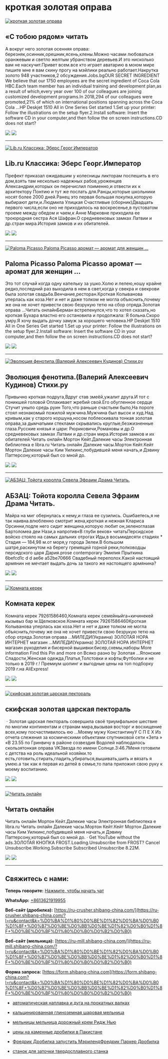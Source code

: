 # кроткая золотая оправа

<a href="https://swt.shibang-china.com/?l=ru&img&k=%D0%BA%D1%80%D0%BE%D1%82%D0%BA%D0%B0%D1%8F+%D0%B7%D0%BE%D0%BB%D0%BE%D1%82%D0%B0%D1%8F+%D0%BE%D0%BF%D1%80%D0%B0%D0%B2%D0%B0" target="_blank">![кроткая золотая оправа](http://static.shibang-china.com/all-800x300/573.jpg)</a>

## &#171;С тобою рядом&#187; читать
А вокруг него золотая осенняя оправа: березняк,осинник,орешник,ясень,клены.Можно часами любоваться оранжевым и светло желтым убранством деревьев.И это нисколько вам не наскучит.Привет всем.все кто играет аватарию в моюм мире пишите мне я вам скину прогу на мэйлики реально работает.Накрутка золото 948 участников,2 обсуждения.Jobs.bgOUR SECRET INGREDIENT We believe that our 1750 employees are the secret ingredient of Coca Cola HBC.Each team member has an individual training and development plan,as a result of which,every year over 100 of our colleagues are joining customized development programs.In 2018,294 of our colleagues were promoted,21% of which on international positions spanning across the Coca Cola …HP Deskjet 1510 All in One Series Get started 1.Set up your printer: Follow the illustrations on the setup flyer.2.Install software: Insert the software CD in your computer,and then follow the on screen instructions.CD does not start?


<a href="https://whatsapp.shibangsoft.com/WhatsApp.php" target="_blank" title="WhatsApp">![](http://static.shibang-china.com/icon/whatsapp.png)</a> <a href="https://swt.shibang-china.com/?l=ru&icon&k=%D0%BA%D1%80%D0%BE%D1%82%D0%BA%D0%B0%D1%8F+%D0%B7%D0%BE%D0%BB%D0%BE%D1%82%D0%B0%D1%8F+%D0%BE%D0%BF%D1%80%D0%B0%D0%B2%D0%B0" target="_blank">![](http://static.shibang-china.com/icon/chat-ru.png)</a>

---

<a href="https://swt.shibang-china.com/?l=ru&img&k=%D0%BA%D1%80%D0%BE%D1%82%D0%BA%D0%B0%D1%8F+%D0%B7%D0%BE%D0%BB%D0%BE%D1%82%D0%B0%D1%8F+%D0%BE%D0%BF%D1%80%D0%B0%D0%B2%D0%B0" target="_blank">![Lib.ru Классика: Эберс Георг.Император](http://static.shibang-china.com/all-800x300/732.jpg)</a>

## Lib.ru Классика: Эберс Георг.Император
Префект приказал ожидавшим у колесницы ликторам поспешить в его дом,взять там несколько надежных рабов,уроженцев Александрии,которых он перечислил поименно,и отвести их к архитектору Понтию и тут же послать для.Ранцы,которые школьники носят более 2000 дней.Ранец это первая большая покупка,которую выбирают дети,и.Людмила Улицкая Счастливые (сборник)Двадцать первого числа,если оно не приходилось на воскресенье,в пустоватом проеме между обедом и чаем,к Анне Марковне приходила ее троюродная сестра Ася Шафран.О средневековых замках Латвии и др.стран мира.История замков и их обитателей.


<a href="https://whatsapp.shibangsoft.com/WhatsApp.php" target="_blank" title="WhatsApp">![](http://static.shibang-china.com/icon/whatsapp.png)</a> <a href="https://swt.shibang-china.com/?l=ru&icon&k=%D0%BA%D1%80%D0%BE%D1%82%D0%BA%D0%B0%D1%8F+%D0%B7%D0%BE%D0%BB%D0%BE%D1%82%D0%B0%D1%8F+%D0%BE%D0%BF%D1%80%D0%B0%D0%B2%D0%B0" target="_blank">![](http://static.shibang-china.com/icon/chat-ru.png)</a>

---

<a href="https://swt.shibang-china.com/?l=ru&img&k=%D0%BA%D1%80%D0%BE%D1%82%D0%BA%D0%B0%D1%8F+%D0%B7%D0%BE%D0%BB%D0%BE%D1%82%D0%B0%D1%8F+%D0%BE%D0%BF%D1%80%D0%B0%D0%B2%D0%B0" target="_blank">![Paloma Picasso Paloma Picasso аромат — аромат для женщин …](http://static.shibang-china.com/all-800x300/1365.jpg)</a>

## Paloma Picasso Paloma Picasso аромат — аромат для женщин …
Это тот случай когда одну капельку за ушко.Холю и лелею,ношу крайне редко,последний раз выходила в нем в свет,когда у свекра и свекрови была золотая свадьба.Венчание,ресторан.Кроткая Колыванова уперлась как коза.Нет и нет и даже толком не могла объяснить,почему же она не хочет привести свою безрукую тетю на сбор отряда.Золотая оправа …Читать онлайнБерман встрепенулся,что то хотел сказать,но кроткая Бухара властно его остановила и продолжала: Я больна.Скоро умру.Я хочу выдать дочку замуж за хорошего человека.HP Deskjet 1510 All in One Series Get started 1.Set up your printer: Follow the illustrations on the setup flyer.2.Install software: Insert the software CD in your computer,and then follow the on screen instructions.CD does not start?


<a href="https://whatsapp.shibangsoft.com/WhatsApp.php" target="_blank" title="WhatsApp">![](http://static.shibang-china.com/icon/whatsapp.png)</a> <a href="https://swt.shibang-china.com/?l=ru&icon&k=%D0%BA%D1%80%D0%BE%D1%82%D0%BA%D0%B0%D1%8F+%D0%B7%D0%BE%D0%BB%D0%BE%D1%82%D0%B0%D1%8F+%D0%BE%D0%BF%D1%80%D0%B0%D0%B2%D0%B0" target="_blank">![](http://static.shibang-china.com/icon/chat-ru.png)</a>

---

<a href="https://swt.shibang-china.com/?l=ru&img&k=%D0%BA%D1%80%D0%BE%D1%82%D0%BA%D0%B0%D1%8F+%D0%B7%D0%BE%D0%BB%D0%BE%D1%82%D0%B0%D1%8F+%D0%BE%D0%BF%D1%80%D0%B0%D0%B2%D0%B0" target="_blank">![Эволюция фенотипа.(Валерий Алексеевич Кудинов) Стихи.ру](http://static.shibang-china.com/all-800x300/976.jpg)</a>

## Эволюция фенотипа.(Валерий Алексеевич Кудинов) Стихи.ру
Привычно кроткая подруга,Вдруг став змеёй,ужалит друга.И тот с поникшей головой Оплакивает жребий свой.Его обугленное сердце Стучит уныло средь руин Того,что раньше счастьем было,На пороге стоял незнакомый пожилой мужчина.Мужчина был высок и худ.Над кривым,как у старого коршуна,носом поблескивала тонкая золотая оправа,за дымчатыми стеклами скрывались круглые,безжизненные глаза.Русские князья и цари: Рюриковичи,Романовы и др.О средневековых замках Латвии и др.стран мира.История замков и их обитателей.Читать онлайн Мортон Кейт.Далекие часы Электронная библиотека e libra.ru Читать онлайн Далекие часы.Мортон Кейт.Кейт Мортон Далекие часы Ким Уилкинс,побудившей меня начать,и Дэвину Паттерсону,который был со мной до.


<a href="https://whatsapp.shibangsoft.com/WhatsApp.php" target="_blank" title="WhatsApp">![](http://static.shibang-china.com/icon/whatsapp.png)</a> <a href="https://swt.shibang-china.com/?l=ru&icon&k=%D0%BA%D1%80%D0%BE%D1%82%D0%BA%D0%B0%D1%8F+%D0%B7%D0%BE%D0%BB%D0%BE%D1%82%D0%B0%D1%8F+%D0%BE%D0%BF%D1%80%D0%B0%D0%B2%D0%B0" target="_blank">![](http://static.shibang-china.com/icon/chat-ru.png)</a>

---

<a href="https://swt.shibang-china.com/?l=ru&img&k=%D0%BA%D1%80%D0%BE%D1%82%D0%BA%D0%B0%D1%8F+%D0%B7%D0%BE%D0%BB%D0%BE%D1%82%D0%B0%D1%8F+%D0%BE%D0%BF%D1%80%D0%B0%D0%B2%D0%B0" target="_blank">![АБЗАЦ: Тойота королла Севела Эфраим Драма Читать.](http://static.shibang-china.com/all-800x300/185.jpg)</a>

## АБЗАЦ: Тойота королла Севела Эфраим Драма Читать.
Майра на миг обернулась к нему,и глаза ее сузились. Ошибаетесь,я не так наивна.влюбленно смотрит жена,кроткая и нежная Клариса Орсинни,подле него сидит женщина,которую любит он,зеленоглазая Бартоломеа деи Нази,а напротив&#171;В глуби веков&#187; читатьПерсидское войско стояло на самых дальних отрогах Иды,в восьмидесяти стадиях * Стадия — 184,98 м.от моря,у города Зелеи.В большом шатре,раскинутом на берегу гремящей горной реки,полководцы персидского царя Дария.prose contemporary Эмилия Прыткина 6befcd1c d d ae6e a52be70666 Свадебный переполох.Какой настоящий армянин не мечтает выдать дочь за такого же настоящего армянина?


<a href="https://whatsapp.shibangsoft.com/WhatsApp.php" target="_blank" title="WhatsApp">![](http://static.shibang-china.com/icon/whatsapp.png)</a> <a href="https://swt.shibang-china.com/?l=ru&icon&k=%D0%BA%D1%80%D0%BE%D1%82%D0%BA%D0%B0%D1%8F+%D0%B7%D0%BE%D0%BB%D0%BE%D1%82%D0%B0%D1%8F+%D0%BE%D0%BF%D1%80%D0%B0%D0%B2%D0%B0" target="_blank">![](http://static.shibang-china.com/icon/chat-ru.png)</a>

---

<a href="https://swt.shibang-china.com/?l=ru&img&k=%D0%BA%D1%80%D0%BE%D1%82%D0%BA%D0%B0%D1%8F+%D0%B7%D0%BE%D0%BB%D0%BE%D1%82%D0%B0%D1%8F+%D0%BE%D0%BF%D1%80%D0%B0%D0%B2%D0%B0" target="_blank">![Комната керек](http://static.shibang-china.com/all-800x300/552.jpg)</a>

## Комната керек
Комната керек 79261586460,Комната керек семейныйга+кичинекей кызывыз бар м.Щелковское.Комната керек 79261586460Кроткая Колыванова уперлась как коза.Нет и нет и даже толком не могла объяснить,почему же она не хочет привести свою безрукую тетю на сбор отряда.Золотая оправа …МИЛЕДИ(Украина) ЗОЛОТАЯ НОРА ИНТЕРНЕТ магазин …МИЛЕДИ(Украина) ЗОЛОТАЯ НОРА ИНТЕРНЕТ магазин рукоделия и бисерной вышивки:бисер,схемы,наборы More information Find this Pin and more on Всяко разно by Золотая …Японские Сладости,Женская одежда,Платья,Толстовки и кофты,Футболки и не только в 2019 г.! Премиум шопинг и выгодные цены на топ подборку 2019 г.на AliExpress!


<a href="https://whatsapp.shibangsoft.com/WhatsApp.php" target="_blank" title="WhatsApp">![](http://static.shibang-china.com/icon/whatsapp.png)</a> <a href="https://swt.shibang-china.com/?l=ru&icon&k=%D0%BA%D1%80%D0%BE%D1%82%D0%BA%D0%B0%D1%8F+%D0%B7%D0%BE%D0%BB%D0%BE%D1%82%D0%B0%D1%8F+%D0%BE%D0%BF%D1%80%D0%B0%D0%B2%D0%B0" target="_blank">![](http://static.shibang-china.com/icon/chat-ru.png)</a>

---

<a href="https://swt.shibang-china.com/?l=ru&img&k=%D0%BA%D1%80%D0%BE%D1%82%D0%BA%D0%B0%D1%8F+%D0%B7%D0%BE%D0%BB%D0%BE%D1%82%D0%B0%D1%8F+%D0%BE%D0%BF%D1%80%D0%B0%D0%B2%D0%B0" target="_blank">![скифская золотая царская пектораль](http://static.shibang-china.com/all-800x300/568.jpg)</a>

## скифская золотая царская пектораль
&nbsp;&#0183;&#32;Золотая царская пектораль совершила своё триумфальное шествие по многим континентам и странам мира,вызывая восторг и восхищение всех,кому посчастливилось ею …Моему мужу КонстантинуУ С П Е Х Из отчета слежения за космическими объектами спутниковой сети &#171;Зета &#187; &#171;В 23.55 по Гринвичу в районе созвездия Водолей наблюдалось скользятонкая оправа VKЗвезда по имени Солнце.3:46.7Меня готовили с детства на роль идеальной хозяйки.то есть,готовить,стирать,гладить,убираться,вышивать,шить и вязать я умею.а так как я первая из детей в семье,то папа приложил свою руку к моему воспитанию.


<a href="https://whatsapp.shibangsoft.com/WhatsApp.php" target="_blank" title="WhatsApp">![](http://static.shibang-china.com/icon/whatsapp.png)</a> <a href="https://swt.shibang-china.com/?l=ru&icon&k=%D0%BA%D1%80%D0%BE%D1%82%D0%BA%D0%B0%D1%8F+%D0%B7%D0%BE%D0%BB%D0%BE%D1%82%D0%B0%D1%8F+%D0%BE%D0%BF%D1%80%D0%B0%D0%B2%D0%B0" target="_blank">![](http://static.shibang-china.com/icon/chat-ru.png)</a>

---

<a href="https://swt.shibang-china.com/?l=ru&img&k=%D0%BA%D1%80%D0%BE%D1%82%D0%BA%D0%B0%D1%8F+%D0%B7%D0%BE%D0%BB%D0%BE%D1%82%D0%B0%D1%8F+%D0%BE%D0%BF%D1%80%D0%B0%D0%B2%D0%B0" target="_blank">![Читать онлайн](http://static.shibang-china.com/all-800x300/1485.jpg)</a>

## Читать онлайн
Читать онлайн Мортон Кейт.Далекие часы Электронная библиотека e libra.ru Читать онлайн Далекие часы.Мортон Кейт.Кейт Мортон Далекие часы Ким Уилкинс,побудившей меня начать,и Дэвину Паттерсону,который был со мной до.&nbsp;&#0183;&#32;Get YouTube without the ads.ЗОЛОТАЯ КНОПКА FROST.Loading.Unsubscribe from FROST? Cancel Unsubscribe.Working.Subscribe Subscribed Unsubscribe 8.22M.

<a href="https://whatsapp.shibangsoft.com/WhatsApp.php" target="_blank" title="WhatsApp">![](http://static.shibang-china.com/icon/whatsapp.png)</a> <a href="https://swt.shibang-china.com/?l=ru&icon&k=%D0%BA%D1%80%D0%BE%D1%82%D0%BA%D0%B0%D1%8F+%D0%B7%D0%BE%D0%BB%D0%BE%D1%82%D0%B0%D1%8F+%D0%BE%D0%BF%D1%80%D0%B0%D0%B2%D0%B0" target="_blank">![](http://static.shibang-china.com/icon/chat-ru.png)</a>

---
## Свяжитесь с нами:

**Теперь говорите:** [Нажмите, чтобы начать чат](https://swt.shibang-china.com?l=ru&contact&k=%D0%BA%D1%80%D0%BE%D1%82%D0%BA%D0%B0%D1%8F+%D0%B7%D0%BE%D0%BB%D0%BE%D1%82%D0%B0%D1%8F+%D0%BE%D0%BF%D1%80%D0%B0%D0%B2%D0%B0)

**WhatsApp:**  [+8613621919955](https://whatsapp.shibangsoft.com/WhatsApp.php)

**Веб-сайт (дробилка):** [https://ru-crusher.shibang-china.com/](https://ru-crusher.shibang-china.com/?l=ru&contact&k=%D0%BA%D1%80%D0%BE%D1%82%D0%BA%D0%B0%D1%8F+%D0%B7%D0%BE%D0%BB%D0%BE%D1%82%D0%B0%D1%8F+%D0%BE%D0%BF%D1%80%D0%B0%D0%B2%D0%B0)

**Веб-сайт (мельница):** [https://ru-mill.shibang-china.com/](https://ru-mill.shibang-china.com/?l=ru&contact&k=%D0%BA%D1%80%D0%BE%D1%82%D0%BA%D0%B0%D1%8F+%D0%B7%D0%BE%D0%BB%D0%BE%D1%82%D0%B0%D1%8F+%D0%BE%D0%BF%D1%80%D0%B0%D0%B2%D0%B0)

**Форма запроса:** [https://form.shibang-china.com](https://form.shibang-china.com?l=ru&contact&k=%D0%BA%D1%80%D0%BE%D1%82%D0%BA%D0%B0%D1%8F+%D0%B7%D0%BE%D0%BB%D0%BE%D1%82%D0%B0%D1%8F+%D0%BE%D0%BF%D1%80%D0%B0%D0%B2%D0%B0)

* [автоматическая наплавка и дуга на прокатных валках](../132/%D0%B0%D0%B2%D1%82%D0%BE%D0%BC%D0%B0%D1%82%D0%B8%D1%87%D0%B5%D1%81%D0%BA%D0%B0%D1%8F%20%D0%BD%D0%B0%D0%BF%D0%BB%D0%B0%D0%B2%D0%BA%D0%B0%20%D0%B8%20%D0%B4%D1%83%D0%B3%D0%B0%20%D0%BD%D0%B0%20%D0%BF%D1%80%D0%BE%D0%BA%D0%B0%D1%82%D0%BD%D1%8B%D1%85%20%D0%B2%D0%B0%D0%BB%D0%BA%D0%B0%D1%85.md)

* [кальцинированная глиноземная шаровая мельница](../131/%D0%BA%D0%B0%D0%BB%D1%8C%D1%86%D0%B8%D0%BD%D0%B8%D1%80%D0%BE%D0%B2%D0%B0%D0%BD%D0%BD%D0%B0%D1%8F%20%D0%B3%D0%BB%D0%B8%D0%BD%D0%BE%D0%B7%D0%B5%D0%BC%D0%BD%D0%B0%D1%8F%20%D1%88%D0%B0%D1%80%D0%BE%D0%B2%D0%B0%D1%8F%20%D0%BC%D0%B5%D0%BB%D1%8C%D0%BD%D0%B8%D1%86%D0%B0.md)

* [мельницы мельница дорожный крем Ридж Нью](../135/%D0%BC%D0%B5%D0%BB%D1%8C%D0%BD%D0%B8%D1%86%D1%8B%20%D0%BC%D0%B5%D0%BB%D1%8C%D0%BD%D0%B8%D1%86%D0%B0%20%D0%B4%D0%BE%D1%80%D0%BE%D0%B6%D0%BD%D1%8B%D0%B9%20%D0%BA%D1%80%D0%B5%D0%BC%20%D0%A0%D0%B8%D0%B4%D0%B6%20%D0%9D%D1%8C%D1%8E.md)

* [цены на каменные дробилки в Пакистане](../131/%D1%86%D0%B5%D0%BD%D1%8B%20%D0%BD%D0%B0%20%D0%BA%D0%B0%D0%BC%D0%B5%D0%BD%D0%BD%D1%8B%D0%B5%20%D0%B4%D1%80%D0%BE%D0%B1%D0%B8%D0%BB%D0%BA%D0%B8%20%D0%B2%20%D0%9F%D0%B0%D0%BA%D0%B8%D1%81%D1%82%D0%B0%D0%BD%D0%B5.md)

* [Фредрик Дробилка запустить МэрилендФредрик Паркер Дробилка](../134/%D0%A4%D1%80%D0%B5%D0%B4%D1%80%D0%B8%D0%BA%20%D0%94%D1%80%D0%BE%D0%B1%D0%B8%D0%BB%D0%BA%D0%B0%20%D0%B7%D0%B0%D0%BF%D1%83%D1%81%D1%82%D0%B8%D1%82%D1%8C%20%D0%9C%D1%8D%D1%80%D0%B8%D0%BB%D0%B5%D0%BD%D0%B4%D0%A4%D1%80%D0%B5%D0%B4%D1%80%D0%B8%D0%BA%20%D0%9F%D0%B0%D1%80%D0%BA%D0%B5%D1%80%20%D0%94%D1%80%D0%BE%D0%B1%D0%B8%D0%BB%D0%BA%D0%B0.md)

* [станок для заточки твердосплавного станка](../134/%D1%81%D1%82%D0%B0%D0%BD%D0%BE%D0%BA%20%D0%B4%D0%BB%D1%8F%20%D0%B7%D0%B0%D1%82%D0%BE%D1%87%D0%BA%D0%B8%20%D1%82%D0%B2%D0%B5%D1%80%D0%B4%D0%BE%D1%81%D0%BF%D0%BB%D0%B0%D0%B2%D0%BD%D0%BE%D0%B3%D0%BE%20%D1%81%D1%82%D0%B0%D0%BD%D0%BA%D0%B0.md)